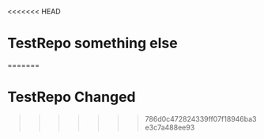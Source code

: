 <<<<<<< HEAD
# TestRepo something else
=======
# TestRepo Changed
>>>>>>> 786d0c472824339ff07f18946ba3e3c7a488ee93
